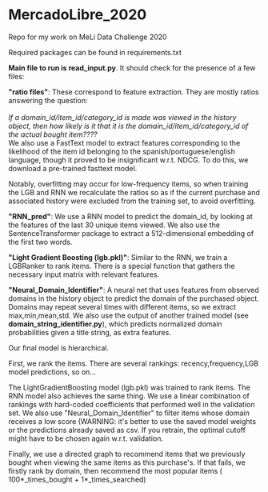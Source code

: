 # MercadoLibre_2020
Repo for my work on MeLi Data Challenge 2020 

Required packages can be found in requirements.txt

<b>Main file to run is read_input.py</b>. It should check for the presence of a few files:

<b>"ratio files"</b>: These correspond to feature extraction. They are mostly ratios answering the question:<br><br>
<i>If a domain_id/item_id/category_id is made was viewed in the history object, then how likely is it that it is
the  domain_id/item_id/category_id  of the actual bought item???? </i><br>
  We also use a FastText model to extract features corresponding to the likelihood
of the item id belonging to the spanish/portuguese/english language, though it proved to be insignificant w.r.t. NDCG. To do this, we download a pre-trained fasttext model.

Notably, overfitting may occur for low-frequency items, so when training the LGB and RNN we recalculate the ratios 
so as if the current purchase and associated history were excluded from the training set, to avoid overfitting.

<b>"RNN_pred"</b>: We use a RNN model to predict the domain_id, by looking at the features of the last 30 unique items viewed. We also use the SentenceTransformer
package to extract a 512-dimensional embedding of the first two words.


<b>"Light Gradient Boosting (lgb.pkl)"</b>: Similar to the RNN, we train a LGBRanker to rank items. There is a special function that gathers the necessary input matrix with relevant features.

<b>"Neural_Domain_Identifier"</b>: A neural net that uses features from observed domains in the history object to predict the domain of the purchased object. Domains may repeat
several times with different items, so we extract max,min,mean,std. We also use the output of another trained model (see **domain_string_identifier.py**), which predicts normalized domain probabilities given a title string,
as extra features.

Our final model is hierarchical.

First, we rank the items. There are several rankings: recency,frequency,LGB model predictions, so on...

The LightGradientBoosting model (lgb.pkl) was trained to rank items. The RNN model also achieves the same thing.
We use a linear combination of rankings with hard-coded coefficients that performed well in the validation set. We also use "Neural_Domain_Identifier" to filter items whose domain receives a low score
(WARNING: it's better to use the saved model weights or the predictions already saved as csv. If you retrain, the optimal cutoff might have to be chosen again w.r.t. validation.

Finally, we use a directed graph to recommend items that we previously bought when viewing the same items as this purchase's. If that fails, we firstly rank by domain,
then recommend the most popular items ( 100*_times_bought + 1*_times_searched)





